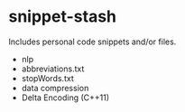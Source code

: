 # snippet-stash
Includes personal code snippets and/or files.

* nlp
 * abbreviations.txt
 * stopWords.txt
* data compression
 * Delta Encoding (C++11)
